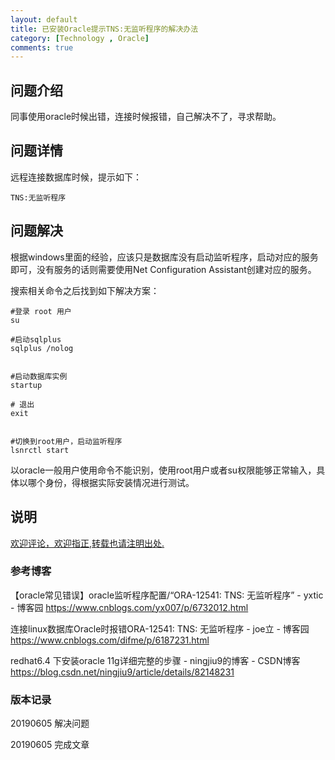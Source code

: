 ```yaml
---
layout: default
title: 已安装Oracle提示TNS:无监听程序的解决办法
category: [Technology , Oracle]
comments: true
---
```


## 问题介绍
同事使用oracle时候出错，连接时候报错，自己解决不了，寻求帮助。







## 问题详情 
远程连接数据库时候，提示如下：
```
TNS:无监听程序
```





## 问题解决
根据windows里面的经验，应该只是数据库没有启动监听程序，启动对应的服务即可，没有服务的话则需要使用Net Configuration Assistant创建对应的服务。

搜索相关命令之后找到如下解决方案：
```
#登录 root 用户
su 

#启动sqlplus 
sqlplus /nolog


#启动数据库实例
startup

# 退出
exit


#切换到root用户，启动监听程序
lsnrctl start
```

以oracle一般用户使用命令不能识别，使用root用户或者su权限能够正常输入，具体以哪个身份，得根据实际安装情况进行测试。

## 说明

[欢迎评论，欢迎指正,转载也请注明出处.](https://wangkun19930608.github.io/technology/oracle/2019/06/05/company-oracle-error/)

### 参考博客

【oracle常见错误】oracle监听程序配置/“ORA-12541: TNS: 无监听程序” - yxtic - 博客园
<https://www.cnblogs.com/yx007/p/6732012.html>

连接linux数据库Oracle时报错ORA-12541: TNS: 无监听程序 - joe立 - 博客园
<https://www.cnblogs.com/difme/p/6187231.html>

redhat6.4 下安装oracle 11g详细完整的步骤 - ningjiu9的博客 - CSDN博客
<https://blog.csdn.net/ningjiu9/article/details/82148231>

### 版本记录
20190605 解决问题

20190605 完成文章
